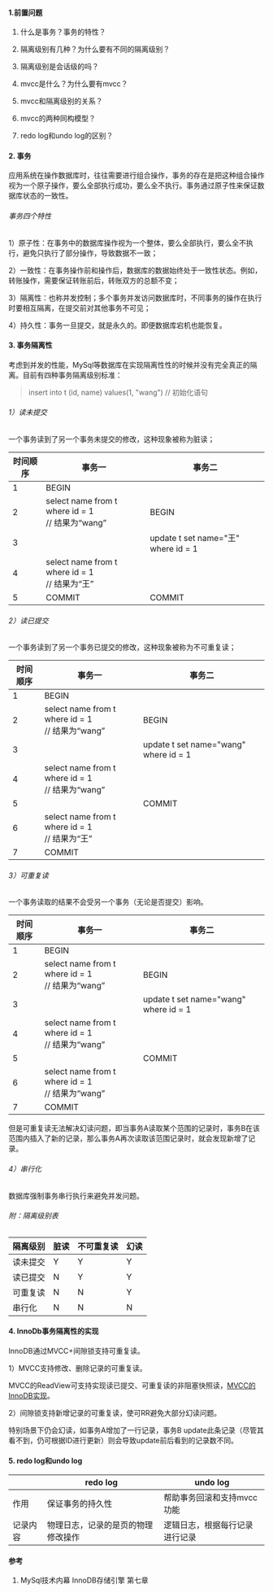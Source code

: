 #### 1.前置问题

1. 什么是事务？事务的特性？

2. 隔离级别有几种？为什么要有不同的隔离级别？

3. 隔离级别是会话级的吗？

4. mvcc是什么？为什么要有mvcc？

5. mvcc和隔离级别的关系？

6. mvcc的两种同构模型？

7. redo log和undo log的区别？
   
#### 2. 事务
   
应用系统在操作数据库时，往往需要进行组合操作，事务的存在是把这种组合操作视为一个原子操作，要么全部执行成功，要么全不执行。事务通过原子性来保证数据库状态的一致性。
   
###### 事务四个特性
   
1）原子性：在事务中的数据库操作视为一个整体，要么全部执行，要么全不执行，避免只执行了部分操作，导致数据不一致；

2）一致性：在事务操作前和操作后，数据库的数据始终处于一致性状态。例如，转账操作，需要保证转账前后，转账双方的总额不变；

3）隔离性：也称并发控制；多个事务并发访问数据库时，不同事务的操作在执行时要相互隔离，在提交前对其他事务不可见；

4）持久性：事务一旦提交，就是永久的。即便数据库宕机也能恢复。

#### 3. 事务隔离性

考虑到并发的性能，MySql等数据库在实现隔离性性的时候并没有完全真正的隔离。目前有四种事务隔离级别标准：

> insert into t (id, name) values(1, "wang") // 初始化语句

###### 1）读未提交

一个事务读到了另一个事务未提交的修改，这种现象被称为脏读；

| 时间顺序 | 事务一                                               | 事务二                                |
| ---- | ------------------------------------------------- | ---------------------------------- |
| 1    | BEGIN                                             |                                    |
| 2    | select name from t where id = 1<br/> // 结果为“wang” | BEGIN                              |
| 3    |                                                   | update t set name="王" where id = 1 |
| 4    | select name from t where id = 1<br/>  // 结果为“王”   |                                    |
| 5    | COMMIT                                            | COMMIT                             |

###### 2）读已提交

一个事务读到了另一个事务已提交的修改，这种现象被称为不可重复读；

| 时间顺序 | 事务一                                                | 事务二                                   |
| ---- | -------------------------------------------------- | ------------------------------------- |
| 1    | BEGIN                                              |                                       |
| 2    | select name from t where id = 1<br/> // 结果为“wang”  | BEGIN                                 |
| 3    |                                                    | update t set name="wang" where id = 1 |
| 4    | select name from t where id = 1<br/>  // 结果为“wang” |                                       |
| 5    |                                                    | COMMIT                                |
| 6    | select name from t where id = 1<br/>  // 结果为“王”    |                                       |
| 7    | COMMIT                                             |                                       |

###### 3）可重复读

一个事务读取的结果不会受另一个事务（无论是否提交）影响。

| 时间顺序 | 事务一                                                | 事务二                                   |
| ---- | -------------------------------------------------- | ------------------------------------- |
| 1    | BEGIN                                              |                                       |
| 2    | select name from t where id = 1<br/> // 结果为“wang”  | BEGIN                                 |
| 3    |                                                    | update t set name="wang" where id = 1 |
| 4    | select name from t where id = 1<br/>  // 结果为“wang” |                                       |
| 5    |                                                    | COMMIT                                |
| 6    | select name from t where id = 1<br/>  // 结果为“wang” |                                       |
| 7    | COMMIT                                             |                                       |

但是可重复读无法解决幻读问题，即当事务A读取某个范围的记录时，事务B在该范围内插入了新的记录，那么事务A再次读取该范围记录时，就会发现新增了记录。

###### 4）串行化

数据库强制事务串行执行来避免并发问题。

###### 附：隔离级别表

| 隔离级别 | 脏读  | 不可重复读 | 幻读  |
| ---- | --- | ----- | --- |
| 读未提交 | Y   | Y     | Y   |
| 读已提交 | N   | Y     | Y   |
| 可重复读 | N   | N     | Y   |
| 串行化  | N   | N     | N   |

#### 4. InnoDb事务隔离性的实现

InnoDB通过MVCC+间隙锁支持可重复读。

1）MVCC支持修改、删除记录的可重复读。

MVCC的ReadView可支持实现读已提交、可重复读的非阻塞快照读，[MVCC的InnoDB实现](./5.MVCC的InnoDB实现.md)。

2）间隙锁支持新增记录的可重复读，使可RR避免大部分幻读问题。

特别场景下仍会幻读，如事务A增加了一行记录，事务B update此条记录（尽管其看不到，仍可根据ID进行更新）则会导致update前后看到的记录数不同。

#### 5. redo log和undo log

|      | redo log          | undo log        |
| ---- | ----------------- | --------------- |
| 作用   | 保证事务的持久性          | 帮助事务回滚和支持mvcc功能 |
| 记录内容 | 物理日志，记录的是页的物理修改操作 | 逻辑日志，根据每行记录进行记录 |

#### 参考

1. MySql技术内幕 InnoDB存储引擎  第七章
